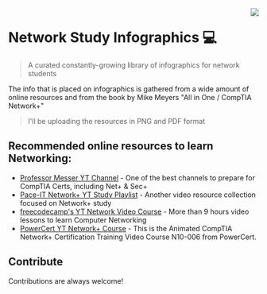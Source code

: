 <img src="https://image.flaticon.com/icons/png/128/4151/4151922.png" align="right" />

# Network Study Infographics :computer:
> A curated constantly-growing library of infographics for network students

The info that is placed on infographics is gathered from a wide amount of online resources and from the book by Mike Meyers "All in One / CompTIA Network+"
>I'll be uploading the resources in PNG and PDF format


## Recommended online resources to learn Networking:

- [Professor Messer YT Channel](https://www.youtube.com/channel/UCkefXKtInZ9PLsoGRtml2FQ) - One of the best channels to prepare for CompTIA Certs, including Net+ & Sec+
- [Pace-IT Network+ YT Study Playlist](https://www.youtube.com/watch?v=11Th4KOj9lU&list=PLZ-_NHIe3LY1577D_rlfi1pXfl6YWfxi-) - Another video resource collection focused on Network+ study
- [freecodecamp's YT Network Video Course](https://www.youtube.com/watch?v=qiQR5rTSshw&t=7s) - More than 9 hours video lessons to learn Computer Networking
- [PowerCert YT Network+ Course](https://www.youtube.com/watch?v=vrh0epPAC5w&list=PLjFFGVCajRrsWQECppxgySiti47MJrATN&index=20) - This is the Animated CompTIA Network+ Certification Training Video Course N10-006 from PowerCert.


## Contribute

Contributions are always welcome!

